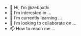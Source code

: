 - 👋 Hi, I’m @zebaxthi
- 👀 I’m interested in ...
- 🌱 I’m currently learning ...
- 💞️ I’m looking to collaborate on ...
- 📫 How to reach me ...

<!---
zebaxthi/zebaxthi is a ✨ special ✨ repository because its `README.md` (this file) appears on your GitHub profile.
You can click the Preview link to take a look at your changes.
--->
